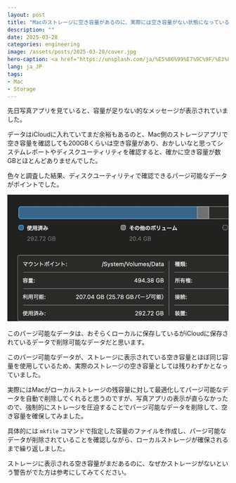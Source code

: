 ```yaml
---
layout: post
title: "Macのストレージに空き容量があるのに、実際には空き容量がない状態になっているとき"
description: ""
date: 2025-03-28
categories: engineering
image: /assets/posts/2025-03-28/cover.jpg
hero-caption: <a href="https://unsplash.com/ja/%E5%86%99%E7%9C%9F/%E3%82%B7%E3%83%AB%E3%83%90%E3%83%BC%E3%81%AEimac%E3%81%A8%E3%83%9B%E3%83%AF%E3%82%A4%E3%83%88%E3%81%AE%E3%82%B5%E3%83%95%E3%83%AC%E3%83%BC%E3%82%B9%E3%81%ABapple-magic-keyboard%E3%82%92%E6%90%AD%E8%BC%89-3xQ65cknLPk?utm_content=creditCopyText&utm_medium=referral&utm_source=unsplash">Unsplash</a>の<a href="https://unsplash.com/ja/@quaritsch?utm_content=creditCopyText&utm_medium=referral&utm_source=unsplash">Quaritsch Photography</a>が撮影した写真
lang: ja_JP
tags: 
- Mac
- Storage
---
```


先日写真アプリを見ていると、容量が足りない的なメッセージが表示されていました。

データはiCloudに入れていてまだ余裕もあるのと、Mac側のストレージアプリで空き容量を確認しても200GBくらいは空き容量があり、おかしいなと思ってシステムレポートやディスクユーティリティを確認すると、確かに空き容量が数GBとほとんどありませんでした。

色々と調査した結果、ディスクユーティリティで確認できるパージ可能なデータがポイントでした。

![ディスクユーティリティ](/assets/posts/2025-03-28/disk-utility.png "ディスクユーティリティ")

このパージ可能なデータは、おそらくローカルに保存しているがiCloudに保存されているデータで削除可能なデータだと思います。

このパージ可能なデータが、ストレージに表示されている空き容量とほぼ同じ容量を使用しているため、実際のストレージの空き容量としては残りわずかとなっていました。

実際にはMacがローカルストレージの残容量に対して最適化してパージ可能なデータを自動で削除してくれると思うのですが、写真アプリの表示が直らなかったので、強制的にストレージを圧迫することでパージ可能なデータを削除して、空き容量を確保してみました。

具体的には `mkfile` コマンドで指定した容量のファイルを作成し、パージ可能なデータが削除されていることを確認しながら、ローカルストレージが確保されるまで繰り返しました。

ストレージに表示される空き容量がまだあるのに、なぜかストレージがないという警告がでた方は参考にしてみてください。
